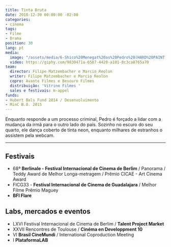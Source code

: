 ```yaml
---
title: Tinta Bruta
date: 2018-12-30 00:00:00 -02:00
categories:
- cinema
tags:
- Filme
- Drama
position: 30
lang: pt
media:
  image: "/assets/media/6-Shico%20Menegat%20as%20Pedro%20(HARD%20PAINT).jpg"
  video: https://giphy.com/9830471a-6587-4420-a101-8c3ca8765a70
team:
  director: Filipe Matzembacher e Marcio Reolon
  writer: Filipe Matzembacher e Marcio Reolon
  copro: Avante Filmes e Besouro Filmes
  distribuição: 'Vitrine Filmes '
  sales e festivais: m-appel
funds:
- Hubert Bals Fund 2014 / Desenvolvimento
- MinC B.O. 2015
---
```


Enquanto responde a um processo criminal, Pedro é forçado a lidar com a mudança da irmã para o outro lado do país. Sozinho no escuro do seu quarto, ele dança coberto de tinta neon, enquanto milhares de estranhos o assistem pela webcam.

---

## Festivais
* 68ª **Berlinale - Festival Internacional de Cinema de Berlim** / Panorama / Teddy Award de Melhor Longa-metragem / Prêmio CICAE - Art Cinema Award
* FICG33 - **Festival Internacional de Cinema de Guadalajara** / Melhor Filme Prêmio Maguey
* **BFI Flare**

## Labs, mercados e eventos
* LXVI Festival Internacional de Cinema de Berlim / **Talent Project Market**
* XXVII Rencontres de Toulouse / **Cinéma en Developpment 10**
* VI **Brasil CineMundi** / International Coproduction Meeting
* I **PlataformaLAB**
